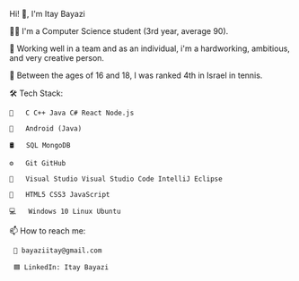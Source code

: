 Hi! 👋, I'm Itay Bayazi

 👨‍🎓 I'm a Computer Science student (3rd year, average 90).
   
 💪 Working well in a team and as an individual,
       i'm a hardworking, ambitious, and very creative person.
       
 🎾 Between the ages of 16 and 18, I was ranked 4th in Israel in tennis.
   
 


🛠  Tech Stack:

    🧰   C C++ Java C# React Node.js

    📲   Android (Java)

    🛢   SQL MongoDB

    ⚙️   Git GitHub

    🔧   Visual Studio Visual Studio Code IntelliJ Eclipse 

    🎨   HTML5 CSS3 JavaScript
    
    💻   Windows 10 Linux Ubuntu 
    
 📫 How to reach me: 

     📧 bayaziitay@gmail.com
       
     🟦 LinkedIn: Itay Bayazi
